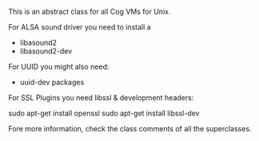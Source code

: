 This is an abstract class for all Cog VMs for Unix. 

For ALSA sound driver you need to install a 

 - libasound2
 - libasound2-dev

For UUID you might also need: 

- uuid-dev
 packages  

For SSL Plugins you need libssl & development headers:

sudo apt-get install openssl
sudo apt-get install libssl-dev


Fore more information, check the class comments of all the superclasses.
